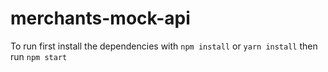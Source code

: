 # merchants-mock-api
To run first install the dependencies with `npm install` or `yarn install` then run `npm start`
